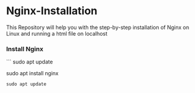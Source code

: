 # Nginx-Installation
This Repository will help you with the step-by-step installation of Nginx on Linux and running a html file on localhost

<h3>Install Nginx</h3>
```
sudo apt update

sudo apt install nginx

````
sudo apt update
